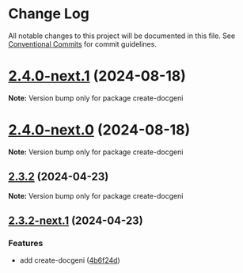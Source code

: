 # Change Log

All notable changes to this project will be documented in this file.
See [Conventional Commits](https://conventionalcommits.org) for commit guidelines.

# [2.4.0-next.1](https://github.com/docgeni/docgeni/compare/v2.4.0-next.0...v2.4.0-next.1) (2024-08-18)

**Note:** Version bump only for package create-docgeni





# [2.4.0-next.0](https://github.com/docgeni/docgeni/compare/v2.3.2...v2.4.0-next.0) (2024-08-18)

**Note:** Version bump only for package create-docgeni





## [2.3.2](https://github.com/docgeni/docgeni/compare/v2.3.2-next.1...v2.3.2) (2024-04-23)

**Note:** Version bump only for package create-docgeni





## [2.3.2-next.1](https://github.com/docgeni/docgeni/compare/v2.3.2-next.0...v2.3.2-next.1) (2024-04-23)


### Features

* add create-docgeni ([4b6f24d](https://github.com/docgeni/docgeni/commit/4b6f24d49eb38288814207436ca9d7026a183071))
